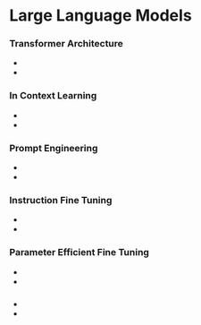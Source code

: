 # Large Language Models

### Transformer Architecture
-
-

### In Context Learning
-
-

### Prompt Engineering
-
-

### Instruction Fine Tuning
-
-

### Parameter Efficient Fine Tuning
-
-

### 
-
-
